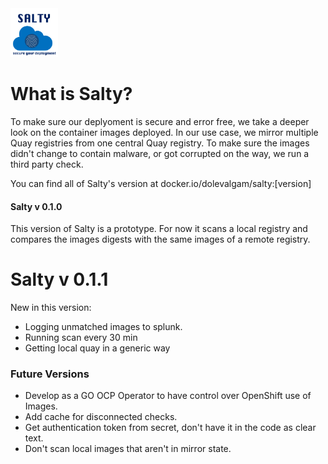 <img alt="Salty" src="SALTY_LOGO.png" width="15%" height="15%">

# What is Salty?
To make sure our deplyoment is secure and error free, we take a deeper look on the container images deployed.
In our use case, we mirror multiple Quay registries from one central Quay registry.
To make sure the images didn't change to contain malware, or got corrupted on the way, we run a third party check.

You can find all of Salty's version at docker.io/dolevalgam/salty:[version]

#### Salty v 0.1.0
This version of Salty is a prototype. For now it scans a local registry and compares the images digests with the same images of a remote registry.

# Salty v 0.1.1
New in this version:
* Logging unmatched images to splunk.
* Running scan every 30 min
* Getting local quay in a generic way

### Future Versions
* Develop as a GO OCP Operator to have control over OpenShift use of Images.
* Add cache for disconnected checks.
* Get authentication token from secret, don't have it in the code as clear text.
* Don't scan local images that aren't in mirror state.
